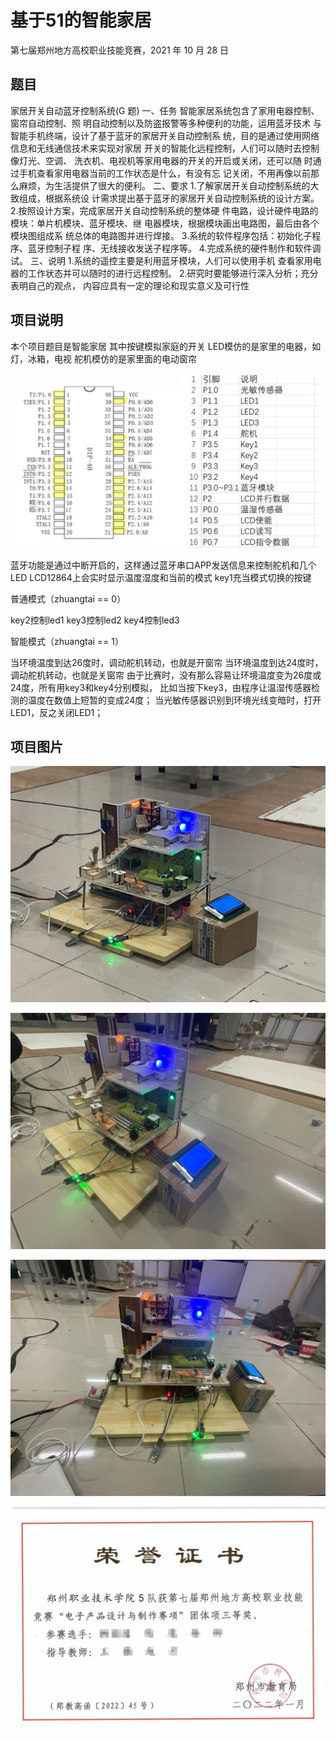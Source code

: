 # 基于51的智能家居
第七届郑州地方高校职业技能竞赛，2021 年 10 月 28 日

## 题目

家居开关自动蓝牙控制系统(G 题) 
一、任务 
智能家居系统包含了家用电器控制、窗帘自动控制、照
明自动控制以及防盗报警等多种便利的功能，运用蓝牙技术
与智能手机终端，设计了基于蓝牙的家居开关自动控制系
统，目的是通过使用网络信息和无线通信技术来实现对家居
开关的智能化远程控制，人们可以随时去控制像灯光、空调、
洗衣机、电视机等家用电器的开关的开启或关闭，还可以随
时通过手机查看家用电器当前的工作状态是什么，有没有忘
记关闭，不用再像以前那么麻烦，为生活提供了很大的便利。
二、要求 
1.了解家居开关自动控制系统的大致组成，根据系统设
计需求提出基于蓝牙的家居开关自动控制系统的设计方案。
2.按照设计方案，完成家居开关自动控制系统的整体硬
件电路，设计硬件电路的模块：单片机模块、蓝牙模块、继
电器模块，根据模块画出电路图，最后由各个模块图组成系
统总体的电路图并进行焊接。
3.系统的软件程序包括：初始化子程序、蓝牙控制子程
序、无线接收发送子程序等。
4.完成系统的硬件制作和软件调试。
三、说明 
1.系统的遥控主要是利用蓝牙模块，人们可以使用手机
查看家用电器的工作状态并可以随时的进行远程控制。
2.研究时要能够进行深入分析；充分表明自己的观点，
内容应具有一定的理论和现实意义及可行性





## 项目说明

本个项目题目是智能家居
其中按键模拟家庭的开关
LED模仿的是家里的电器，如灯，冰箱，电视
舵机模仿的是家里面的电动窗帘

![0](\images\1.jpg)

蓝牙功能是通过中断开启的，这样通过蓝牙串口APP发送信息来控制舵机和几个LED
LCD12864上会实时显示温度湿度和当前的模式
key1充当模式切换的按键



普通模式（zhuangtai == 0）

key2控制led1
key3控制led2
key4控制led3

智能模式（zhuangtai == 1）

当环境温度到达26度时，调动舵机转动，也就是开窗帘
当环境温度到达24度时，调动舵机转动，也就是关窗帘
由于比赛时，没有那么容易让环境温度变为26度或24度，所有用key3和key4分别模拟，
比如当按下key3，由程序让温湿传感器检测的温度在数值上短暂的变成24度；
当光敏传感器识别到环境光线变暗时，打开LED1，反之关闭LED1；


## 项目图片

![1](\images\2.jpg)

![2](\images\3.jpg)

![3](\images\4.jpg)

![4](\images\6.png)

